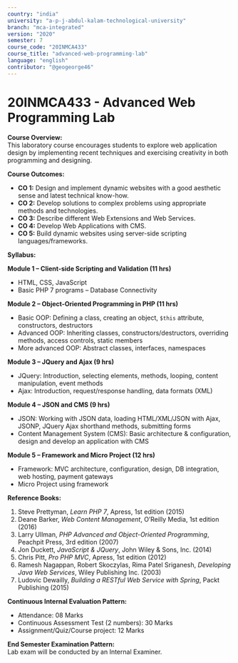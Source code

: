 ```yaml
---
country: "india"
university: "a-p-j-abdul-kalam-technological-university"
branch: "mca-integrated"
version: "2020"
semester: 7
course_code: "20INMCA433"
course_title: "advanced-web-programming-lab"
language: "english"
contributor: "@geogeorge46"
---
```


# 20INMCA433 - Advanced Web Programming Lab

**Course Overview:**  
This laboratory course encourages students to explore web application design by implementing recent techniques and exercising creativity in both programming and designing.

**Course Outcomes:**  
- **CO 1:** Design and implement dynamic websites with a good aesthetic sense and latest technical know-how.  
- **CO 2:** Develop solutions to complex problems using appropriate methods and technologies.  
- **CO 3:** Describe different Web Extensions and Web Services.  
- **CO 4:** Develop Web Applications with CMS.  
- **CO 5:** Build dynamic websites using server-side scripting languages/frameworks.

**Syllabus:**  

**Module 1 – Client-side Scripting and Validation (11 hrs)**  
- HTML, CSS, JavaScript  
- Basic PHP 7 programs – Database Connectivity

**Module 2 – Object-Oriented Programming in PHP (11 hrs)**  
- Basic OOP: Defining a class, creating an object, `$this` attribute, constructors, destructors  
- Advanced OOP: Inheriting classes, constructors/destructors, overriding methods, access controls, static members  
- More advanced OOP: Abstract classes, interfaces, namespaces  

**Module 3 – JQuery and Ajax (9 hrs)**  
- JQuery: Introduction, selecting elements, methods, looping, content manipulation, event methods  
- Ajax: Introduction, request/response handling, data formats (XML)

**Module 4 – JSON and CMS (9 hrs)**  
- JSON: Working with JSON data, loading HTML/XML/JSON with Ajax, JSONP, JQuery Ajax shorthand methods, submitting forms  
- Content Management System (CMS): Basic architecture & configuration, design and develop an application with CMS  

**Module 5 – Framework and Micro Project (12 hrs)**  
- Framework: MVC architecture, configuration, design, DB integration, web hosting, payment gateways  
- Micro Project using framework  

**Reference Books:**  
1. Steve Prettyman, *Learn PHP 7*, Apress, 1st edition (2015)  
2. Deane Barker, *Web Content Management*, O’Reilly Media, 1st edition (2016)  
3. Larry Ullman, *PHP Advanced and Object-Oriented Programming*, Peachpit Press, 3rd edition (2007)  
4. Jon Duckett, *JavaScript & JQuery*, John Wiley & Sons, Inc. (2014)  
5. Chris Pitt, *Pro PHP MVC*, Apress, 1st edition (2012)  
6. Ramesh Nagappan, Robert Skoczylas, Rima Patel Sriganesh, *Developing Java Web Services*, Wiley Publishing Inc. (2003)  
7. Ludovic Dewailly, *Building a RESTful Web Service with Spring*, Packt Publishing (2015)  

**Continuous Internal Evaluation Pattern:**  
- Attendance: 08 Marks  
- Continuous Assessment Test (2 numbers): 30 Marks  
- Assignment/Quiz/Course project: 12 Marks  

**End Semester Examination Pattern:**  
Lab exam will be conducted by an Internal Examiner.
